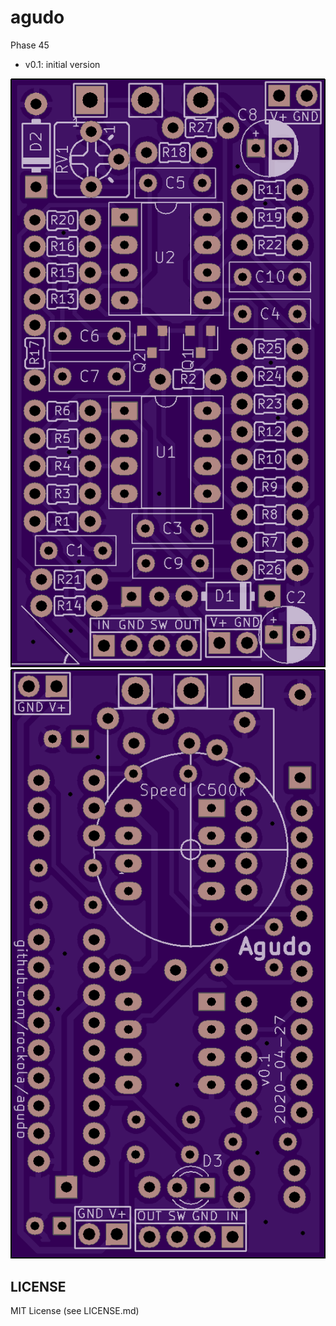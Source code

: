 # agudo
Phase 45

* v0.1: initial version

![Front](https://raw.githubusercontent.com/rockola/agudo/master/images/agudo-front.png)
![Back](https://raw.githubusercontent.com/rockola/agudo/master/images/agudo-back.png)

## LICENSE

MIT License (see LICENSE.md)
